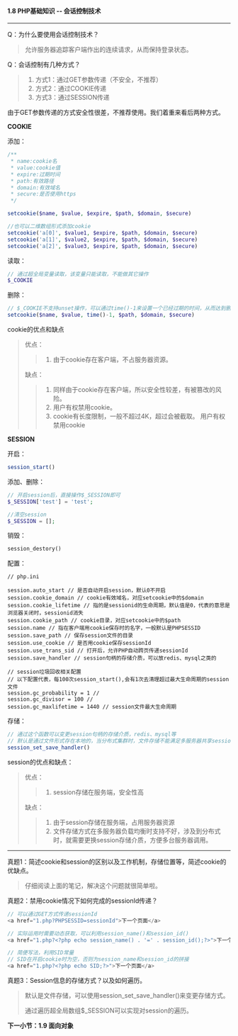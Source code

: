 #### 1.8 PHP基础知识 -- 会话控制技术
***

Q：为什么要使用会话控制技术？
> 允许服务器追踪客户端作出的连续请求，从而保持登录状态。

Q：会话控制有几种方式？
> 1. 方式1：通过GET参数传递（不安全，不推荐）
> 2. 方式2：通过COOKIE传递
> 3. 方式3：通过SESSION传递

由于GET参数传递的方式安全性很差，不推荐使用。我们着重来看后两种方式。

**COOKIE**

添加：
```php
/**
 * name:cookie名
 * value:cookie值
 * expire:过期时间
 * path:有效路径
 * domain:有效域名
 * secure:是否使用https
 */

setcookie($name, $value, $expire, $path, $domain, $secure)

//也可以二维数组形式添加cookie
setcookie('a[0]', $value1, $expire, $path, $domain, $secure)
setcookie('a[1]', $value2, $expire, $path, $domain, $secure)
setcookie('a[2]', $value3, $expire, $path, $domain, $secure)
```

读取：

```php
// 通过超全局变量读取，该变量只能读取，不能做其它操作
$_COOKIE
```

删除：
```php
// $_COOKIE不支持unset操作，可以通过time()-1来设置一个已经过期的时间，从而达到删除的效果
setcookie($name, $value, time()-1, $path, $domain, $secure)
```

cookie的优点和缺点

> 优点：
>> 1. 由于cookie存在客户端，不占服务器资源。
> 
> 缺点：
>> 1. 同样由于cookie存在客户端，所以安全性较差，有被篡改的风险。
>> 2. 用户有权禁用cookie。
>> 3. cookie有长度限制，一般不超过4K，超过会被截取。
用户有权禁用cookie


**SESSION**

开启：
```php
session_start()
```

添加、删除：
```php
// 开启session后，直接操作$_SESSION即可
$_SESSION['test'] = 'test';

//清空session
$_SESSION = [];
```

销毁：
```php
session_destory()
```

配置：
```
// php.ini

session.auto_start // 是否自动开启session，默认0不开启
session.cookie_domain // cookie有效域名，对应setcookie中的$domain
session.cookie_lifetime // 指的是sessionid的生命周期，默认值是0，代表的意思是浏览器关闭时，sessionid消失
session.cookie_path // cookie目录，对应setcookie中的$path
session.name // 指在客户端用cookie保存时的名字，一般默认是PHPSESSID
session.save_path // 保存session文件的目录
session.use_cookie // 是否用cookie保存sessionId
session.use_trans_sid // 打开后，允许PHP自动跨页传递sessionId
session.save_handler // session句柄的存储介质，可以放redis、mysql之类的

// session垃圾回收相关配置
// 以下配置代表，每100次session_start(),会有1次去清理超过最大生命周期的session文件
session.gc_probability = 1 // 
session.gc_divisor = 100 // 
session.gc_maxlifetime = 1440 // session文件最大生命周期
```

存储：

```php
// 通过这个函数可以变更session句柄的存储介质，redis、mysql等
// 默认是通过文件形式存在本地的，当分布式集群时，文件存储不能满足多服务器共享session数据的需求，需变更存储介质以达到共享的目的。
session_set_save_handler()
```

session的优点和缺点：
> 优点：
>> 1. session存储在服务端，安全性高
> 
> 缺点：
>> 1. 由于session存储在服务端，占用服务器资源
>> 2. 文件存储方式在多服务器负载均衡时支持不好，涉及到分布式时，就需要更换session存储介质，方便多台服务器调用。

***
真题1：简述cookie和session的区别以及工作机制，存储位置等，简述cookie的优缺点。

> 仔细阅读上面的笔记，解决这个问题就很简单啦。

真题2：禁用cookie情况下如何完成的sessionId传递？

```php
// 可以通过GET方式传递sessionId
<a href="1.php?PHPSESSID=sessionId">下一个页面</a>

// 实际运用时需要动态获取，可以利用session_name()和session_id()
<a href="1.php?<?php echo session_name() . '=' . session_id();?>">下一个页面</a>

// 简便写法，利用SID常量
// SID在开启cookie时为空，否则为session_name和session_id的拼接
<a href="1.php?<?php echo SID;?>">下一个页面</a>
```

真题3：Session信息的存储方式？以及如何遍历。

> 默认是文件存储，可以使用session_set_save_handler()来变更存储方式。
> 
> 通过遍历超全局数组$_SESSION可以实现对session的遍历。

**下一小节：1.9 面向对象**